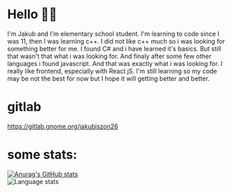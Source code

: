 # Hello 👋🏻
I'm Jakub and I'm elementary school student.
I'm learning to code since I was 11, then I was learning c++. I did not like c++ much so i was looking for something better for me. I found C# and i have learned it's basics. But still that wasn't that what i was looking for. And finaly after some few other languages i found javascript. And that was exactly what i was looking for. I really like frontend, especially with React jS. I'm still learning so my code may be not the best for now but I hope it will getting better and better.
# gitlab
https://gitlab.gnome.org/jakubiszon26
# some stats:
[![Anurag's GitHub stats](https://github-readme-stats.vercel.app/api?username=jakubiszon26&show_icons=true&count_private=true)](https://github.com/anuraghazra/github-readme-stats)
<br />
![Language stats](https://github-readme-stats.vercel.app/api/top-langs/?username=jakubiszon26&layout=compact)


